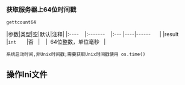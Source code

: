 ### 获取服务器上64位时间戳
`gettcount64`

|参数|类型|空|默认|注释|
|:----    |:-------    |:--- |----|------      |
|result       |`int`       |否   |    |  64位整数，单位毫秒   |
```
系统启动时间,非Unix时间戳;需要获取Unix时间戳使用 os.time()
```

## 操作Ini文件

